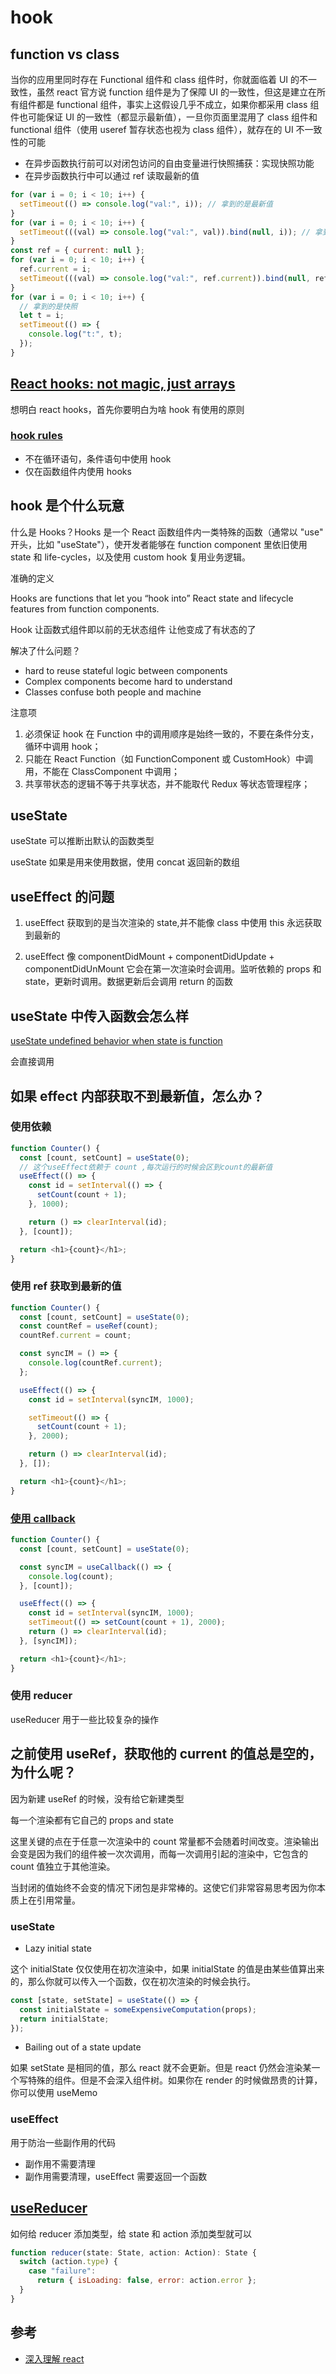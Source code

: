 # hook

## function vs class

当你的应用里同时存在 Functional 组件和 class 组件时，你就面临着 UI 的不一致性，虽然 react 官方说 function 组件是为了保障 UI 的一致性，但这是建立在所有组件都是 functional 组件，事实上这假设几乎不成立，如果你都采用 class 组件也可能保证 UI 的一致性（都显示最新值），一旦你页面里混用了 class 组件和 functional 组件（使用 useref 暂存状态也视为 class 组件），就存在的 UI 不一致性的可能

- 在异步函数执行前可以对闭包访问的自由变量进行快照捕获：实现快照功能
- 在异步函数执行中可以通过 ref 读取最新的值

```js
for (var i = 0; i < 10; i++) {
  setTimeout(() => console.log("val:", i)); // 拿到的是最新值
}
for (var i = 0; i < 10; i++) {
  setTimeout(((val) => console.log("val:", val)).bind(null, i)); // 拿到的是快照
}
const ref = { current: null };
for (var i = 0; i < 10; i++) {
  ref.current = i;
  setTimeout(((val) => console.log("val:", ref.current)).bind(null, ref)); // 拿到的是最新值
}
for (var i = 0; i < 10; i++) {
  // 拿到的是快照
  let t = i;
  setTimeout(() => {
    console.log("t:", t);
  });
}
```

## [React hooks: not magic, just arrays](https://medium.com/@ryardley/react-hooks-not-magic-just-arrays-cd4f1857236e)

想明白 react hooks，首先你要明白为啥 hook 有使用的原则

### [hook rules](https://reactjs.org/docs/hooks-rules.html)

- 不在循环语句，条件语句中使用 hook
- 仅在函数组件内使用 hooks

## hook 是个什么玩意

什么是 Hooks？Hooks 是一个 React 函数组件内一类特殊的函数（通常以 "use" 开头，比如 "useState"），使开发者能够在 function component 里依旧使用 state 和 life-cycles，以及使用 custom hook 复用业务逻辑。

准确的定义

Hooks are functions that let you “hook into” React state and lifecycle features from function components.

Hook 让函数式组件即以前的无状态组件 让他变成了有状态的了

解决了什么问题？

- hard to reuse stateful logic between components
- Complex components become hard to understand
- Classes confuse both people and machine

注意项

1. 必须保证 hook 在 Function 中的调用顺序是始终一致的，不要在条件分支，循环中调用 hook；
2. 只能在 React Function（如 FunctionComponent 或 CustomHook）中调用，不能在 ClassComponent 中调用；
3. 共享带状态的逻辑不等于共享状态，并不能取代 Redux 等状态管理程序；

## useState

useState 可以推断出默认的函数类型

useState 如果是用来使用数据，使用 concat 返回新的数组

## useEffect 的问题

1. useEffect 获取到的是当次渲染的 state,并不能像 class 中使用 this 永远获取到最新的

2. useEffect 像 componentDidMount + componentDidUpdate + componentDidUnMount 它会在第一次渲染时会调用。监听依赖的 props 和 state，更新时调用。数据更新后会调用 return 的函数

## useState 中传入函数会怎么样

[useState undefined behavior when state is function](https://github.com/facebook/react/issues/15279)

会直接调用

## 如果 effect 内部获取不到最新值，怎么办？

### 使用依赖

```js
function Counter() {
  const [count, setCount] = useState(0);
  // 这个useEffect依赖于 count ,每次运行的时候会区到count的最新值
  useEffect(() => {
    const id = setInterval(() => {
      setCount(count + 1);
    }, 1000);

    return () => clearInterval(id);
  }, [count]);

  return <h1>{count}</h1>;
}
```

### 使用 ref 获取到最新的值

```js
function Counter() {
  const [count, setCount] = useState(0);
  const countRef = useRef(count);
  countRef.current = count;

  const syncIM = () => {
    console.log(countRef.current);
  };

  useEffect(() => {
    const id = setInterval(syncIM, 1000);

    setTimeout(() => {
      setCount(count + 1);
    }, 2000);

    return () => clearInterval(id);
  }, []);

  return <h1>{count}</h1>;
}
```

### [使用 callback](https://zhuanlan.zhihu.com/p/98554943)

```js
function Counter() {
  const [count, setCount] = useState(0);

  const syncIM = useCallback(() => {
    console.log(count);
  }, [count]);

  useEffect(() => {
    const id = setInterval(syncIM, 1000);
    setTimeout(() => setCount(count + 1), 2000);
    return () => clearInterval(id);
  }, [syncIM]);

  return <h1>{count}</h1>;
}
```

### 使用 reducer

useReducer 用于一些比较复杂的操作

## 之前使用 useRef，获取他的 current 的值总是空的，为什么呢？

因为新建 useRef 的时候，没有给它新建类型

每一个渲染都有它自己的 props and state

这里关键的点在于任意一次渲染中的 count 常量都不会随着时间改变。渲染输出会变是因为我们的组件被一次次调用，而每一次调用引起的渲染中，它包含的 count 值独立于其他渲染。

当封闭的值始终不会变的情况下闭包是非常棒的。这使它们非常容易思考因为你本质上在引用常量。

### useState

- Lazy initial state

这个 initialState 仅仅使用在初次渲染中，如果 initialState 的值是由某些值算出来的，那么你就可以传入一个函数，仅在初次渲染的时候会执行。

```js
const [state, setState] = useState(() => {
  const initialState = someExpensiveComputation(props);
  return initialState;
});
```

- Bailing out of a state update

如果 setState 是相同的值，那么 react 就不会更新。但是 react 仍然会渲染某一个写特殊的组件。但是不会深入组件树。如果你在 render 的时候做昂贵的计算，你可以使用 useMemo

### useEffect

用于防治一些副作用的代码

- 副作用不需要清理
- 副作用需要清理，useEffect 需要返回一个函数

## [useReducer](https://www.sumologic.com/blog/react-hook-typescript/)

如何给 reducer 添加类型，给 state 和 action 添加类型就可以

```js
function reducer(state: State, action: Action): State {
  switch (action.type) {
    case "failure":
      return { isLoading: false, error: action.error };
  }
}
```

## 参考

- [深入理解 react](https://overreacted.io/zh-hans/a-complete-guide-to-useeffect/)
